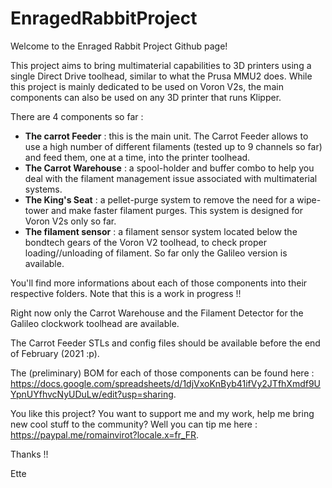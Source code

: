 # EnragedRabbitProject

Welcome to the Enraged Rabbit Project Github page!

This project aims to bring multimaterial capabilities to 3D printers using a single Direct Drive toolhead, similar to what the Prusa MMU2 does. While this project is mainly dedicated to be used on Voron V2s, the main components can also be used on any 3D printer that runs Klipper.

There are 4 components so far : 
 - **The carrot Feeder** : this is the main unit. The Carrot Feeder allows to use a high number of different filaments (tested up to 9 channels so far) and feed them, one at a time, into the printer toolhead.
 - **The Carrot Warehouse** : a spool-holder and buffer combo to help you deal with the filament management issue associated with multimaterial systems.
 - **The King's Seat** : a pellet-purge system to remove the need for a wipe-tower and make faster filament purges. This system is designed for Voron V2s only so far.
 - **The filament sensor** : a filament sensor system located below the bondtech gears of the Voron V2 toolhead, to check proper loading//unloading of filament. So far only the Galileo version is available.
 
 You'll find more informations about each of those components into their respective folders. Note that this is a work in progress !!
 
 Right now only the Carrot Warehouse and the Filament Detector for the Galileo clockwork toolhead are available.
 
 The Carrot Feeder STLs and config files should be available before the end of February (2021 :p).
 
 The (preliminary) BOM for each of those components can be found here : https://docs.google.com/spreadsheets/d/1djVxoKnByb41ifVy2JTfhXmdf9UYpnUYfhvcNyUDuLw/edit?usp=sharing.
 
 You like this project? You want to support me and my work, help me bring new cool stuff to the community? Well you can tip me here : https://paypal.me/romainvirot?locale.x=fr_FR.

Thanks !!

Ette
